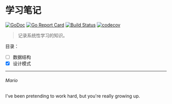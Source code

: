 # 学习笔记  
[![GoDoc](https://godoc.org/github.com/mats9693/study?status.svg)](https://godoc.org/github.com/mats9693/study)
[![Go Report Card](https://goreportcard.com/badge/github.com/mats9693/study)](https://goreportcard.com/report/github.com/mats9693/study)
[![Build Status](https://travis-ci.org/mats9693/study.svg?branch=master)](https://travis-ci.org/mats9693/study)
[![codecov](https://codecov.io/gh/mats9693/study/branch/master/graph/badge.svg)](https://codecov.io/gh/mats9693/study)

> 记录系统性学习的知识。  

目录：
 - [ ] 数据结构
 - [x] 设计模式

---
###### Mario
I've been pretending to work hard, but you're really growing up.

